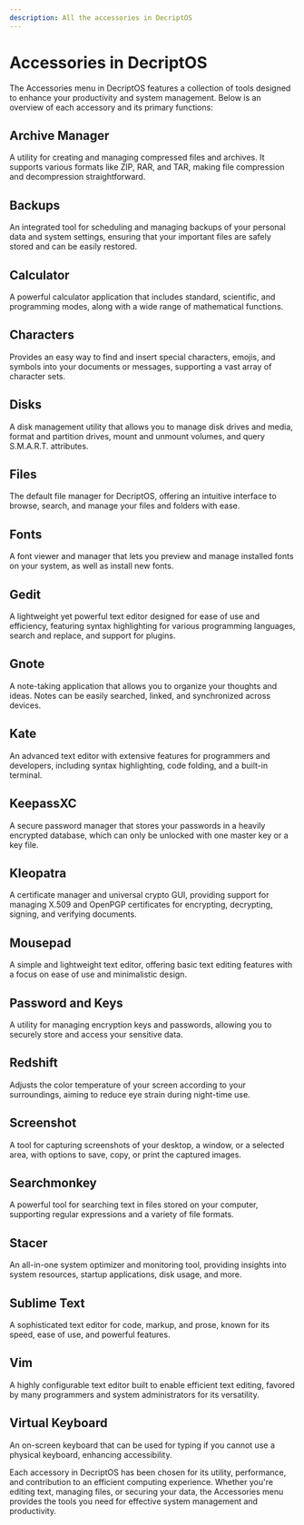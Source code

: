 ```yaml
---
description: All the accessories in DecriptOS
---
```


# Accessories in DecriptOS

The Accessories menu in DecriptOS features a collection of tools designed to enhance your productivity and system management. Below is an overview of each accessory and its primary functions:

## Archive Manager
A utility for creating and managing compressed files and archives. It supports various formats like ZIP, RAR, and TAR, making file compression and decompression straightforward.

## Backups
An integrated tool for scheduling and managing backups of your personal data and system settings, ensuring that your important files are safely stored and can be easily restored.

## Calculator
A powerful calculator application that includes standard, scientific, and programming modes, along with a wide range of mathematical functions.

## Characters
Provides an easy way to find and insert special characters, emojis, and symbols into your documents or messages, supporting a vast array of character sets.

## Disks
A disk management utility that allows you to manage disk drives and media, format and partition drives, mount and unmount volumes, and query S.M.A.R.T. attributes.

## Files
The default file manager for DecriptOS, offering an intuitive interface to browse, search, and manage your files and folders with ease.

## Fonts
A font viewer and manager that lets you preview and manage installed fonts on your system, as well as install new fonts.

## Gedit
A lightweight yet powerful text editor designed for ease of use and efficiency, featuring syntax highlighting for various programming languages, search and replace, and support for plugins.

## Gnote
A note-taking application that allows you to organize your thoughts and ideas. Notes can be easily searched, linked, and synchronized across devices.

## Kate
An advanced text editor with extensive features for programmers and developers, including syntax highlighting, code folding, and a built-in terminal.

## KeepassXC
A secure password manager that stores your passwords in a heavily encrypted database, which can only be unlocked with one master key or a key file.

## Kleopatra
A certificate manager and universal crypto GUI, providing support for managing X.509 and OpenPGP certificates for encrypting, decrypting, signing, and verifying documents.

## Mousepad
A simple and lightweight text editor, offering basic text editing features with a focus on ease of use and minimalistic design.

## Password and Keys
A utility for managing encryption keys and passwords, allowing you to securely store and access your sensitive data.

## Redshift
Adjusts the color temperature of your screen according to your surroundings, aiming to reduce eye strain during night-time use.

## Screenshot
A tool for capturing screenshots of your desktop, a window, or a selected area, with options to save, copy, or print the captured images.

## Searchmonkey
A powerful tool for searching text in files stored on your computer, supporting regular expressions and a variety of file formats.

## Stacer
An all-in-one system optimizer and monitoring tool, providing insights into system resources, startup applications, disk usage, and more.

## Sublime Text
A sophisticated text editor for code, markup, and prose, known for its speed, ease of use, and powerful features.

## Vim
A highly configurable text editor built to enable efficient text editing, favored by many programmers and system administrators for its versatility.

## Virtual Keyboard
An on-screen keyboard that can be used for typing if you cannot use a physical keyboard, enhancing accessibility.

Each accessory in DecriptOS has been chosen for its utility, performance, and contribution to an efficient computing experience. Whether you're editing text, managing files, or securing your data, the Accessories menu provides the tools you need for effective system management and productivity.
